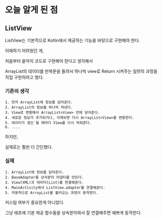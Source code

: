 # 오늘 알게 된 점

## ListView

ListView는 기본적으로 Kotlin에서 제공하는 기능을 바탕으로 구현해야 한다.

이해하기 어려웠던 게,

처음부터 끝까지 코드로 구현해야 한다고 생각해서

ArrayList의 데이터를 반복문을 돌려서 하나씩 view로 Return 시켜주는 일련의 과정을 직접 구현하려고 했다.

### 기존의 생각

```
1. 먼저 ArrayList에 정보를 담아준다.
2. ArrayList의 정보를 하나씩 꺼낸다.
3. View로 변환해서 ArrayList<View> 안에 넣어준다.
4. 새로운 정보가 추가되거나, 삭제되면 다시 ArrayList<View>를 변환한다.
5. 데이터가 갱신 될 때마다 View를 다시 띄워준다.
6. ....
```

하지만,

실제로는 훨씬 더 간단했다.

### 실제

```
1. ArrayList에 정보를 담아준다.
2. BaseAdapter를 상속받아 어댑터를 만든다.
3. View(XML)과 데이터(List)를 연결해준다.
4. MainActivity에서 ListView.adapter를 연결해준다.
5. 자동적으로 ArrayList를 불러오는 과정이 동작한다.
```

커스텀 여부가 중요한게 아니었다.

그냥 애초에 기본 제공 함수들을 상속받아와서 잘 연결해주면 예쁘게 동작한다.
